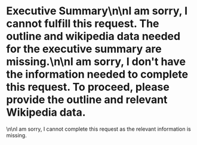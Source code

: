# Executive Summary\n\nI am sorry, I cannot fulfill this request. The outline and wikipedia data needed for the executive summary are missing.\n\nI am sorry, I don't have the information needed to complete this request. To proceed, please provide the outline and relevant Wikipedia data.
\n\nI am sorry, I cannot complete this request as the relevant information is missing.